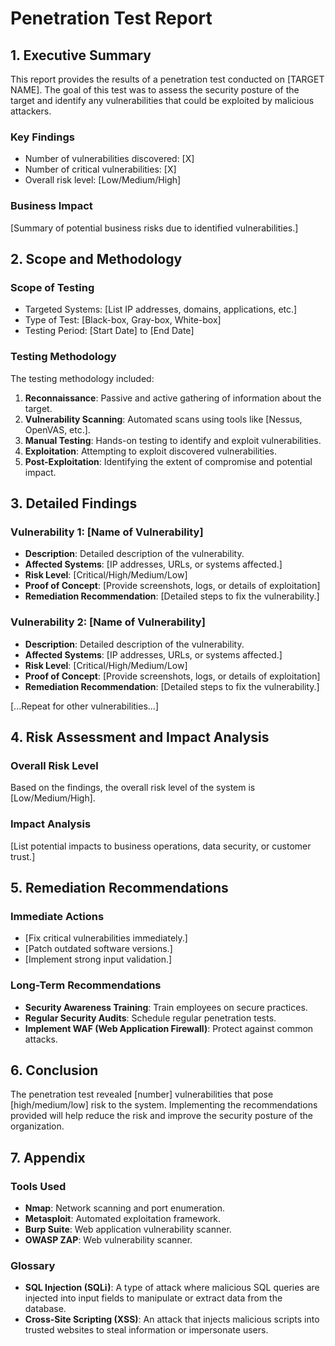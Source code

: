 
# Penetration Test Report

## 1. Executive Summary

This report provides the results of a penetration test conducted on [TARGET NAME]. The goal of this test was to assess the security posture of the target and identify any vulnerabilities that could be exploited by malicious attackers.

### Key Findings
- Number of vulnerabilities discovered: [X]
- Number of critical vulnerabilities: [X]
- Overall risk level: [Low/Medium/High]

### Business Impact
[Summary of potential business risks due to identified vulnerabilities.]

## 2. Scope and Methodology

### Scope of Testing
- Targeted Systems: [List IP addresses, domains, applications, etc.]
- Type of Test: [Black-box, Gray-box, White-box]
- Testing Period: [Start Date] to [End Date]

### Testing Methodology
The testing methodology included:
1. **Reconnaissance**: Passive and active gathering of information about the target.
2. **Vulnerability Scanning**: Automated scans using tools like [Nessus, OpenVAS, etc.].
3. **Manual Testing**: Hands-on testing to identify and exploit vulnerabilities.
4. **Exploitation**: Attempting to exploit discovered vulnerabilities.
5. **Post-Exploitation**: Identifying the extent of compromise and potential impact.

## 3. Detailed Findings

### Vulnerability 1: [Name of Vulnerability]
- **Description**: Detailed description of the vulnerability.
- **Affected Systems**: [IP addresses, URLs, or systems affected.]
- **Risk Level**: [Critical/High/Medium/Low]
- **Proof of Concept**: [Provide screenshots, logs, or details of exploitation]
- **Remediation Recommendation**: [Detailed steps to fix the vulnerability.]

### Vulnerability 2: [Name of Vulnerability]
- **Description**: Detailed description of the vulnerability.
- **Affected Systems**: [IP addresses, URLs, or systems affected.]
- **Risk Level**: [Critical/High/Medium/Low]
- **Proof of Concept**: [Provide screenshots, logs, or details of exploitation]
- **Remediation Recommendation**: [Detailed steps to fix the vulnerability.]

[...Repeat for other vulnerabilities...]

## 4. Risk Assessment and Impact Analysis

### Overall Risk Level
Based on the findings, the overall risk level of the system is [Low/Medium/High].

### Impact Analysis
[List potential impacts to business operations, data security, or customer trust.]

## 5. Remediation Recommendations

### Immediate Actions
- [Fix critical vulnerabilities immediately.]
- [Patch outdated software versions.]
- [Implement strong input validation.]

### Long-Term Recommendations
- **Security Awareness Training**: Train employees on secure practices.
- **Regular Security Audits**: Schedule regular penetration tests.
- **Implement WAF (Web Application Firewall)**: Protect against common attacks.

## 6. Conclusion

The penetration test revealed [number] vulnerabilities that pose [high/medium/low] risk to the system. Implementing the recommendations provided will help reduce the risk and improve the security posture of the organization.

## 7. Appendix

### Tools Used
- **Nmap**: Network scanning and port enumeration.
- **Metasploit**: Automated exploitation framework.
- **Burp Suite**: Web application vulnerability scanner.
- **OWASP ZAP**: Web vulnerability scanner.

### Glossary
- **SQL Injection (SQLi)**: A type of attack where malicious SQL queries are injected into input fields to manipulate or extract data from the database.
- **Cross-Site Scripting (XSS)**: An attack that injects malicious scripts into trusted websites to steal information or impersonate users.
